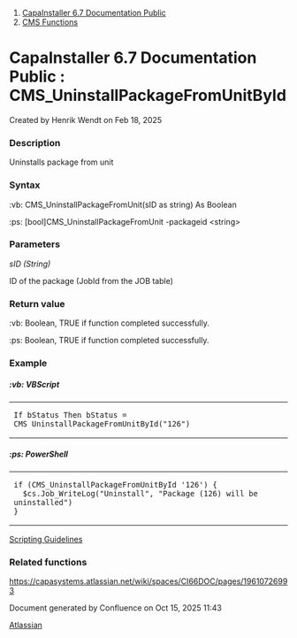 <div id="page">

<div id="main" class="aui-page-panel">

<div id="main-header">

<div id="breadcrumb-section">

1.  [CapaInstaller 6.7 Documentation Public](index.html)
2.  [CMS Functions](CMS-Functions_20342569060.html)

</div>

# <span id="title-text"> CapaInstaller 6.7 Documentation Public : CMS_UninstallPackageFromUnitById </span>

</div>

<div id="content" class="view">

<div class="page-metadata">

Created by <span class="author"> Henrik Wendt</span> on Feb 18, 2025

</div>

<div id="main-content" class="wiki-content group">

### Description

Uninstalls package from unit

### Syntax

:vb: CMS_UninstallPackageFromUnit(sID as string) As Boolean

:ps: \[bool\]CMS_UninstallPackageFromUnit -packageid \<string\>

### Parameters

*sID (String)*

ID of the package (JobId from the JOB table)

### Return value

:vb: Boolean, TRUE if function completed successfully.

:ps: Boolean, TRUE if function completed successfully. 

### Example

##### :vb: VBScript

<div class="table-wrap">

<table class="confluenceTable" data-table-width="760" data-layout="default" data-local-id="68c8cf3d-60c5-46b9-a3d0-afe5d8f7320a">
<tbody>
<tr>
<td class="confluenceTd"><div class="code panel pdl" style="border-width: 1px;">
<div class="codeContent panelContent pdl">
<pre class="syntaxhighlighter-pre" data-syntaxhighlighter-params="brush: vbnet; gutter: false; theme: Confluence" data-theme="Confluence"><code>If bStatus Then bStatus = CMS_UninstallPackageFromUnitById(&quot;126&quot;)</code></pre>
</div>
</div></td>
</tr>
</tbody>
</table>

</div>

##### :ps: PowerShell

<div class="table-wrap">

<table class="confluenceTable" data-table-width="760" data-layout="default" data-local-id="6b64d436-8bdb-40eb-ab99-76916f658e11">
<tbody>
<tr>
<td class="confluenceTd"><div class="code panel pdl" style="border-width: 1px;">
<div class="codeContent panelContent pdl">
<pre class="syntaxhighlighter-pre" data-syntaxhighlighter-params="brush: powershell; gutter: false; theme: Confluence" data-theme="Confluence"><code>if (CMS_UninstallPackageFromUnitById &#39;126&#39;) {
  $cs.Job_WriteLog(&quot;Uninstall&quot;, &quot;Package (126) will be uninstalled&quot;)
}</code></pre>
</div>
</div></td>
</tr>
</tbody>
</table>

</div>

<a href="https://capasystems.atlassian.net/wiki/spaces/CI67DOC/pages/20342575822/Scripting+Guidelines" data-linked-resource-id="20342575822" data-linked-resource-version="1" data-linked-resource-type="page">Scripting Guidelines</a>

### Related functions

<a href="https://capasystems.atlassian.net/wiki/spaces/CI67DOC/pages/20342570538/CMS_UninstallPackageFromUnit" data-card-appearance="inline" rel="nofollow">https://capasystems.atlassian.net/wiki/spaces/CI66DOC/pages/19610726993</a>

</div>

</div>

</div>

<div id="footer" role="contentinfo">

<div class="section footer-body">

Document generated by Confluence on Oct 15, 2025 11:43

<div id="footer-logo">

[Atlassian](http://www.atlassian.com/)

</div>

</div>

</div>

</div>
